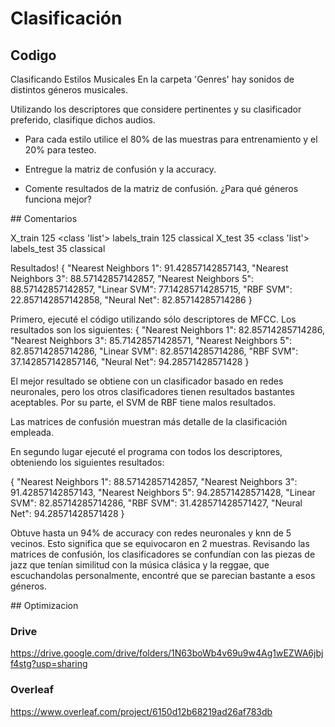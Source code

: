 # Clasificación

## Codigo
Clasificando Estilos Musicales
En la carpeta 'Genres' hay sonidos de distintos géneros musicales.

Utilizando los descriptores que considere pertinentes y su clasificador preferido, clasifique dichos audios.

* Para cada estilo utilice el 80% de las muestras para entrenamiento y el 20% para testeo.

* Entregue la matriz de confusión y la accuracy.

* Comente resultados de la matriz de confusión. ¿Para qué géneros funciona mejor?

## Comentarios

X_train 125 <class 'list'>
labels_train 125 classical
X_test 35 <class 'list'>
labels_test 35 classical

Resultados!
 {
  "Nearest Neighbors 1": 91.42857142857143,
  "Nearest Neighbors 3": 88.57142857142857,
  "Nearest Neighbors 5": 88.57142857142857,
  "Linear SVM": 77.14285714285715,
  "RBF SVM": 22.857142857142858,
  "Neural Net": 82.85714285714286
}


Primero, ejecuté el código utilizando sólo descriptores de MFCC. Los resultados son los siguientes:
{
  "Nearest Neighbors 1": 82.85714285714286,
  "Nearest Neighbors 3": 85.71428571428571,
  "Nearest Neighbors 5": 82.85714285714286,
  "Linear SVM": 82.85714285714286,
  "RBF SVM": 37.142857142857146,
  "Neural Net": 94.28571428571428
}

El mejor resultado se obtiene con un clasificador basado en redes
neuronales, pero los otros clasificadores tienen resultados bastantes
aceptables. Por su parte, el SVM de RBF tiene malos resultados.

Las matrices de confusión muestran más detalle de la clasificación empleada.

En segundo lugar ejecuté el programa con todos los descriptores, obteniendo
los siguientes resultados:

{
  "Nearest Neighbors 1": 88.57142857142857,
  "Nearest Neighbors 3": 91.42857142857143,
  "Nearest Neighbors 5": 94.28571428571428,
  "Linear SVM": 82.85714285714286,
  "RBF SVM": 31.428571428571427,
  "Neural Net": 94.28571428571428
}

Obtuve hasta un 94% de accuracy con redes neuronales y knn de 5 vecinos.
Esto significa que se equivocaron en 2 muestras. Revisando las matrices de
confusión, los clasificadores se confundían con las piezas de jazz que
tenían similitud con la música clásica y la reggae, que escuchandolas
personalmente, encontré que se parecian bastante a esos géneros.

## Optimizacion

### Drive
https://drive.google.com/drive/folders/1N63boWb4v69u9w4Ag1wEZWA6jbjf4stg?usp=sharing

### Overleaf
https://www.overleaf.com/project/6150d12b68219ad26af783db
